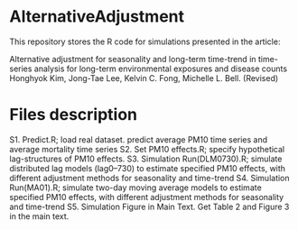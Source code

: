 # AlternativeAdjustment
This repository stores the R code for simulations presented in the article:

Alternative adjustment for seasonality and long-term time-trend in time-series analysis for long-term environmental exposures and disease counts
Honghyok Kim, Jong-Tae Lee, Kelvin C. Fong, Michelle L. Bell. (Revised)

# Files description
S1. Predict.R; load real dataset. predict average PM10 time series and average mortality time series
S2. Set PM10 effects.R; specify hypothetical lag-structures of PM10 effects.
S3. Simulation Run(DLM0730).R; simulate distributed lag models (lag0–730) to estimate specified PM10 effects, with different adjustment methods for seasonality and time-trend
S4. Simulation Run(MA01).R; simulate two-day moving average models to estimate specified PM10 effects, with different adjustment methods for seasonality and time-trend
S5. Simulation Figure in Main Text. Get Table 2 and Figure 3 in the main text.





